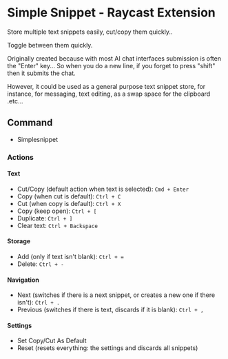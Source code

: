 # Simple Snippet - Raycast Extension

Store multiple text snippets easily, cut/copy them quickly..

Toggle between them quickly.

Originally created because with most AI chat interfaces submission is often the "Enter" key... So when you do a new line, if you forget to press "shift" then it submits the chat.

However, it could be used as a general purpose text snippet store, for instance, for messaging, text editing, as a swap space for the clipboard .etc...

## Command

- Simplesnippet

### Actions

#### Text

- Cut/Copy (default action when text is selected): `Cmd + Enter`
- Copy (when cut is default): `Ctrl + C`
- Cut (when copy is default): `Ctrl + X`
- Copy (keep open): `Ctrl + [`
- Duplicate: `Ctrl + ]`
- Clear text: `Ctrl + Backspace`

#### Storage

- Add (only if text isn't blank): `Ctrl + =`
- Delete: `Ctrl + -`


#### Navigation

- Next (switches if there is a next snippet, or creates a new one if there isn't): `Ctrl + .`
- Previous (switches if there is text, discards if it is blank): `Ctrl + ,`

#### Settings

- Set Copy/Cut As Default
- Reset (resets everything: the settings and discards all snippets)